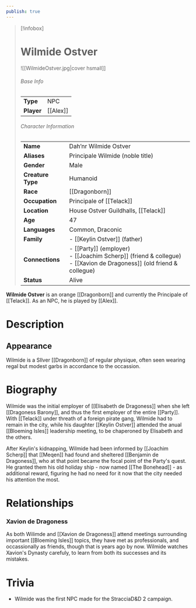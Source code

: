 ```yaml
---
publish: true
---
```


> [!infobox]  
> # Wilmide Ostver
> ![[WilmideOstver.jpg|cover hsmall]]  
> ###### Base Info
> | | |  
> |---|---|  
> | **Type** | NPC |
> | **Player** | [[Alex]] |
> ###### Character Information  
> | | |  
> |---|---|  
> | **Name** | Dah’nr Wilmide Ostver |
> | **Aliases** | Principale Wilmide (noble title) |
> | **Gender** | Male | 
> | **Creature Type** | Humanoid |
> | **Race** | [[Dragonborn]] |  
> | **Occupation** | Principale of [[Telack]] |  
> | **Location** | House Ostver Guildhalls, [[Telack]] |
> | **Age** | 47 |
> | **Languages** | Common, Draconic |  
> | **Family** | - [[Keylin Ostver]] (father) |
> | **Connections** | - [[Party]] (employer)<br>- [[Joachim Scherp]] (friend & collegue)<br>- [[Xavion de Dragoness]] (old friend & collegue) |
> | **Status** | Alive |

**Wilmide Ostver** is an orange [[Dragonborn]] and currently the Principale of [[Telack]]. As an NPC, he is played by [[Alex]].
# Description
## Appearance
Wilmide is a SIlver [[Dragonborn]] of regular physique, often seen wearing regal but modest garbs in accordance to the occassion.
# Biography
Wilmide was the initial employer of [[Elisabeth de Dragoness]] when she left [[Dragoness Barony]], and thus the first employer of the entire [[Party]]. With [[Telack]] under threath of a foreign pirate gang, Wilmide had to remain in the city, while his daughter [[Keylin Ostver]] attended the anual [[Bloeming Isles]] leadership meeting, to be chaperoned by Elisabeth and the others.

After Keylin's kidnapping, Wilmide had been informed by [[Joachim Scherp]] that [[Meqen]] had found and sheltered [[Benjamin de Dragoness]], who at that point became the focal point of the Party's quest. He granted them his old holiday ship - now named [[The Bonehead]] - as additional reward, figuring he had no need for it now that the city needed his attention the most.  
# Relationships
### Xavion de Dragoness
As both Wilimde and [[Xavion de Dragoness]] attend meetings surrounding important [[Bloeming Isles]] topics, they have met as professionals, and occassionally as friends, though that is years ago by now. Wilmide watches Xavion's Dynasty carefuly, to learn from both its successes and its mistakes.
# Trivia
- Wilmide was the first NPC made for the StracciaD&D 2 campaign.
